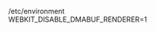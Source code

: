<!-- working -->
<!-- Use sudo to add to the following file, the next line -->
/etc/environment  
WEBKIT_DISABLE_DMABUF_RENDERER=1
